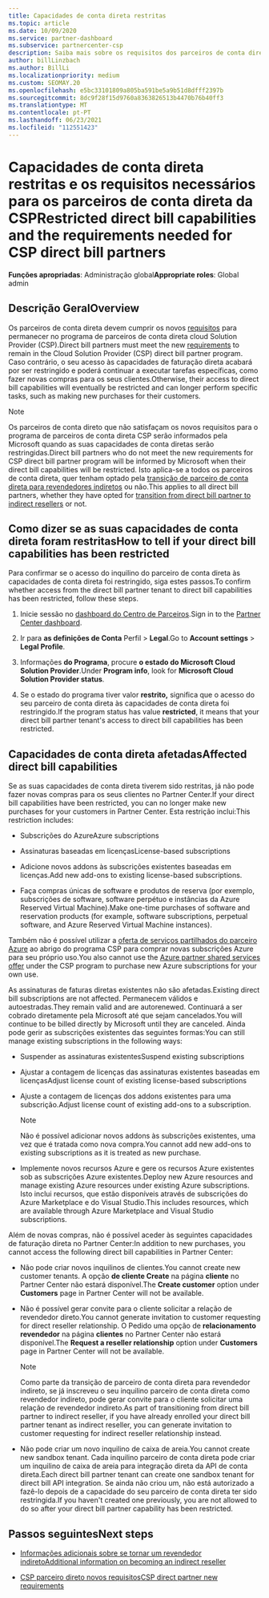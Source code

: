 ```yaml
---
title: Capacidades de conta direta restritas
ms.topic: article
ms.date: 10/09/2020
ms.service: partner-dashboard
ms.subservice: partnercenter-csp
description: Saiba mais sobre os requisitos dos parceiros de conta diretas do Cloud Solution Provider (CSP) e o que fazer para evitar que as capacidades sejam restringidas. Descubra se as suas capacidades foram restritas.
author: billLinzbach
ms.author: BillLi
ms.localizationpriority: medium
ms.custom: SEOMAY.20
ms.openlocfilehash: e5bc33101809a805ba591be5a9b51d8dfff2397b
ms.sourcegitcommit: 8dc9f28f15d9760a8363826513b4470b76b40ff3
ms.translationtype: MT
ms.contentlocale: pt-PT
ms.lasthandoff: 06/23/2021
ms.locfileid: "112551423"
---
```

# <a name="restricted-direct-bill-capabilities-and-the-requirements-needed-for-csp-direct-bill-partners"></a><span data-ttu-id="269e0-104">Capacidades de conta direta restritas e os requisitos necessários para os parceiros de conta direta da CSP</span><span class="sxs-lookup"><span data-stu-id="269e0-104">Restricted direct bill capabilities and the requirements needed for CSP direct bill partners</span></span>

<span data-ttu-id="269e0-105">**Funções apropriadas**: Administração global</span><span class="sxs-lookup"><span data-stu-id="269e0-105">**Appropriate roles**: Global admin</span></span>

## <a name="overview"></a><span data-ttu-id="269e0-106">Descrição Geral</span><span class="sxs-lookup"><span data-stu-id="269e0-106">Overview</span></span>

<span data-ttu-id="269e0-107">Os parceiros de conta direta devem cumprir os novos [requisitos](direct-partner-new-requirements.md) para permanecer no programa de parceiros de conta direta cloud Solution Provider (CSP).</span><span class="sxs-lookup"><span data-stu-id="269e0-107">Direct bill partners must meet the new [requirements](direct-partner-new-requirements.md) to remain in the Cloud Solution Provider (CSP) direct bill partner program.</span></span> <span data-ttu-id="269e0-108">Caso contrário, o seu acesso às capacidades de faturação direta acabará por ser restringido e poderá continuar a executar tarefas específicas, como fazer novas compras para os seus clientes.</span><span class="sxs-lookup"><span data-stu-id="269e0-108">Otherwise, their access to direct bill capabilities will eventually be restricted and can longer perform specific tasks, such as making new purchases for their customers.</span></span>

> [!Note]
> <span data-ttu-id="269e0-109">Os parceiros de conta direto que não satisfaçam os novos requisitos para o programa de parceiros de conta direta CSP serão informados pela Microsoft quando as suas capacidades de conta diretas serão restringidas.</span><span class="sxs-lookup"><span data-stu-id="269e0-109">Direct bill partners who do not meet the new requirements for CSP direct bill partner program will be informed by Microsoft when their direct bill capabilities will be restricted.</span></span> <span data-ttu-id="269e0-110">Isto aplica-se a todos os parceiros de conta direta, quer tenham optado pela [transição de parceiro de conta direta para revendedores indiretos](transition-direct-to-indirect.md) ou não.</span><span class="sxs-lookup"><span data-stu-id="269e0-110">This applies to all direct bill partners, whether they have opted for [transition from direct bill partner to indirect resellers](transition-direct-to-indirect.md) or not.</span></span>  

## <a name="how-to-tell-if-your-direct-bill-capabilities-has-been-restricted"></a><span data-ttu-id="269e0-111">Como dizer se as suas capacidades de conta direta foram restritas</span><span class="sxs-lookup"><span data-stu-id="269e0-111">How to tell if your direct bill capabilities has been restricted</span></span>

<span data-ttu-id="269e0-112">Para confirmar se o acesso do inquilino do parceiro de conta direta às capacidades de conta direta foi restringido, siga estes passos.</span><span class="sxs-lookup"><span data-stu-id="269e0-112">To confirm whether access from the direct bill partner tenant to direct bill capabilities has been restricted, follow these steps.</span></span>

1. <span data-ttu-id="269e0-113">Inicie sessão no [dashboard do Centro de Parceiros](https://partner.microsoft.com/dashboard).</span><span class="sxs-lookup"><span data-stu-id="269e0-113">Sign in to the [Partner Center dashboard](https://partner.microsoft.com/dashboard).</span></span>

2. <span data-ttu-id="269e0-114">Ir para **as definições de Conta** Perfil  >  **Legal**.</span><span class="sxs-lookup"><span data-stu-id="269e0-114">Go to **Account settings** > **Legal Profile**.</span></span>

3. <span data-ttu-id="269e0-115">Informações **do Programa**, procure **o estado do Microsoft Cloud Solution Provider**.</span><span class="sxs-lookup"><span data-stu-id="269e0-115">Under **Program info**, look for **Microsoft Cloud Solution Provider status**.</span></span>

4. <span data-ttu-id="269e0-116">Se o estado do programa tiver valor **restrito,** significa que o acesso do seu parceiro de conta direta às capacidades de conta direta foi restringido.</span><span class="sxs-lookup"><span data-stu-id="269e0-116">If the program status has value **restricted**, it means that your direct bill partner tenant's access to direct bill capabilities has been restricted.</span></span>

## <a name="affected-direct-bill-capabilities"></a><span data-ttu-id="269e0-117">Capacidades de conta direta afetadas</span><span class="sxs-lookup"><span data-stu-id="269e0-117">Affected direct bill capabilities</span></span>

<span data-ttu-id="269e0-118">Se as suas capacidades de conta direta tiverem sido restritas, já não pode fazer novas compras para os seus clientes no Partner Center.</span><span class="sxs-lookup"><span data-stu-id="269e0-118">If your direct bill capabilities have been restricted, you can no longer make new purchases for your customers in Partner Center.</span></span> <span data-ttu-id="269e0-119">Esta restrição inclui:</span><span class="sxs-lookup"><span data-stu-id="269e0-119">This restriction includes:</span></span>

- <span data-ttu-id="269e0-120">Subscrições do Azure</span><span class="sxs-lookup"><span data-stu-id="269e0-120">Azure subscriptions</span></span>

- <span data-ttu-id="269e0-121">Assinaturas baseadas em licenças</span><span class="sxs-lookup"><span data-stu-id="269e0-121">License-based subscriptions</span></span>

- <span data-ttu-id="269e0-122">Adicione novos addons às subscrições existentes baseadas em licenças.</span><span class="sxs-lookup"><span data-stu-id="269e0-122">Add new add-ons to existing license-based subscriptions.</span></span>

- <span data-ttu-id="269e0-123">Faça compras únicas de software e produtos de reserva (por exemplo, subscrições de software, software perpétuo e instâncias da Azure Reserved Virtual Machine).</span><span class="sxs-lookup"><span data-stu-id="269e0-123">Make one-time purchases of software and reservation products (for example, software subscriptions, perpetual software, and Azure Reserved Virtual Machine instances).</span></span>

<span data-ttu-id="269e0-124">Também não é possível utilizar a [oferta de serviços partilhados do parceiro Azure](shared-services.md) ao abrigo do programa CSP para comprar novas subscrições Azure para seu próprio uso.</span><span class="sxs-lookup"><span data-stu-id="269e0-124">You also cannot use the [Azure partner shared services offer](shared-services.md) under the CSP program to purchase new Azure subscriptions for your own use.</span></span>

<span data-ttu-id="269e0-125">As assinaturas de faturas diretas existentes não são afetadas.</span><span class="sxs-lookup"><span data-stu-id="269e0-125">Existing direct bill subscriptions are not affected.</span></span> <span data-ttu-id="269e0-126">Permanecem válidos e autoestradas.</span><span class="sxs-lookup"><span data-stu-id="269e0-126">They remain valid and are autorenewed.</span></span> <span data-ttu-id="269e0-127">Continuará a ser cobrado diretamente pela Microsoft até que sejam cancelados.</span><span class="sxs-lookup"><span data-stu-id="269e0-127">You will continue to be billed directly by Microsoft until they are canceled.</span></span> <span data-ttu-id="269e0-128">Ainda pode gerir as subscrições existentes das seguintes formas:</span><span class="sxs-lookup"><span data-stu-id="269e0-128">You can still manage existing subscriptions in the following ways:</span></span>

- <span data-ttu-id="269e0-129">Suspender as assinaturas existentes</span><span class="sxs-lookup"><span data-stu-id="269e0-129">Suspend existing subscriptions</span></span>

- <span data-ttu-id="269e0-130">Ajustar a contagem de licenças das assinaturas existentes baseadas em licenças</span><span class="sxs-lookup"><span data-stu-id="269e0-130">Adjust license count of existing license-based subscriptions</span></span>

- <span data-ttu-id="269e0-131">Ajuste a contagem de licenças dos addons existentes para uma subscrição.</span><span class="sxs-lookup"><span data-stu-id="269e0-131">Adjust license count of existing add-ons to a subscription.</span></span> 

    >[!Note]
    ><span data-ttu-id="269e0-132">Não é possível adicionar novos addons às subscrições existentes, uma vez que é tratada como nova compra.</span><span class="sxs-lookup"><span data-stu-id="269e0-132">You cannot add new add-ons to existing subscriptions as it is treated as new purchase.</span></span>

- <span data-ttu-id="269e0-133">Implemente novos recursos Azure e gere os recursos Azure existentes sob as subscrições Azure existentes.</span><span class="sxs-lookup"><span data-stu-id="269e0-133">Deploy new Azure resources and manage existing Azure resources under existing Azure subscriptions.</span></span> <span data-ttu-id="269e0-134">Isto inclui recursos, que estão disponíveis através de subscrições do Azure Marketplace e do Visual Studio.</span><span class="sxs-lookup"><span data-stu-id="269e0-134">This includes resources, which are available through Azure Marketplace and Visual Studio subscriptions.</span></span>

<span data-ttu-id="269e0-135">Além de novas compras, não é possível aceder às seguintes capacidades de faturação direta no Partner Center:</span><span class="sxs-lookup"><span data-stu-id="269e0-135">In addition to new purchases, you cannot access the following direct bill capabilities in Partner Center:</span></span>

- <span data-ttu-id="269e0-136">Não pode criar novos inquilinos de clientes.</span><span class="sxs-lookup"><span data-stu-id="269e0-136">You cannot create new customer tenants.</span></span> <span data-ttu-id="269e0-137">A opção **de cliente Create** na página **cliente** no Partner Center não estará disponível.</span><span class="sxs-lookup"><span data-stu-id="269e0-137">The **Create customer** option under **Customers** page in Partner Center will not be available.</span></span>

- <span data-ttu-id="269e0-138">Não é possível gerar convite para o cliente solicitar a relação de revendedor direto.</span><span class="sxs-lookup"><span data-stu-id="269e0-138">You cannot generate invitation to customer requesting for direct reseller relationship.</span></span> <span data-ttu-id="269e0-139">O Pedido uma opção de **relacionamento revendedor** na página **clientes** no Partner Center não estará disponível.</span><span class="sxs-lookup"><span data-stu-id="269e0-139">The **Request a reseller relationship** option under **Customers** page in Partner Center will not be available.</span></span>

    >[!NOTE]
    ><span data-ttu-id="269e0-140">Como parte da transição de parceiro de conta direta para revendedor indireto, se já inscreveu o seu inquilino parceiro de conta direta como revendedor indireto, pode gerar convite para o cliente solicitar uma relação de revendedor indireto.</span><span class="sxs-lookup"><span data-stu-id="269e0-140">As part of transitioning from direct bill partner to indirect reseller, if you have already enrolled your direct bill partner tenant as indirect reseller, you can generate invitation to customer requesting for indirect reseller relationship instead.</span></span>

- <span data-ttu-id="269e0-141">Não pode criar um novo inquilino de caixa de areia.</span><span class="sxs-lookup"><span data-stu-id="269e0-141">You cannot create new sandbox tenant.</span></span> <span data-ttu-id="269e0-142">Cada inquilino parceiro de conta direta pode criar um inquilino de caixa de areia para integração direta da API de conta direta.</span><span class="sxs-lookup"><span data-stu-id="269e0-142">Each direct bill partner tenant can create one sandbox tenant for direct bill API integration.</span></span> <span data-ttu-id="269e0-143">Se ainda não criou um, não está autorizado a fazê-lo depois de a capacidade do seu parceiro de conta direta ter sido restringida.</span><span class="sxs-lookup"><span data-stu-id="269e0-143">If you haven't created one previously, you are not allowed to do so after your direct bill partner capability has been restricted.</span></span>  

## <a name="next-steps"></a><span data-ttu-id="269e0-144">Passos seguintes</span><span class="sxs-lookup"><span data-stu-id="269e0-144">Next steps</span></span>

- [<span data-ttu-id="269e0-145">Informações adicionais sobre se tornar um revendedor indireto</span><span class="sxs-lookup"><span data-stu-id="269e0-145">Additional information on becoming an indirect reseller</span></span>](https://assetsprod.microsoft.com/csp-directbill-to-indirect-transition.pdf)

- [<span data-ttu-id="269e0-146">CSP parceiro direto novos requisitos</span><span class="sxs-lookup"><span data-stu-id="269e0-146">CSP direct partner new requirements</span></span>](direct-partner-new-requirements.md)
